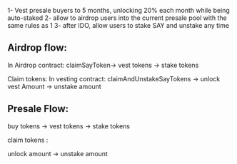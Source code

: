 1- Vest presale buyers to 5 months, unlocking 20% each month while being auto-staked
2- allow to airdrop users into the current presale pool with the same rules as 1
3- after IDO, allow users to stake SAY and unstake any time

## Airdrop flow:

In Airdrop contract:
claimSayToken-> vest tokens -> stake tokens

Claim tokens:
In vesting contract:
claimAndUnstakeSayTokens -> unlock vest Amount -> unstake amount

## Presale Flow:

buy tokens -> vest tokens -> stake tokens

claim tokens :

unlock amount -> unstake amount
